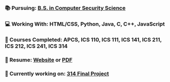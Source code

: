 ### 📚 Pursuing: [B.S. in Computer Security Science](http://www.ics.hawaii.edu/wp-content/uploads/2020/04/ICS_BS_SecurityScience_Flowchart-scaled.jpg)
### 💻 Working With: HTML/CSS, Python, Java, C, C++, JavaScript
### 📂 Courses Completed: APCS, ICS 110, ICS 111, ICS 141, ICS 211, ICS 212, ICS 241, ICS 314
### 📝 Resume: [Website](https://hnlcory.github.io/) or [PDF](https://github.com/hnlcory/hnlcory.github.io/blob/master/images/Resume.pdf)
### 📑 Currently working on: [314 Final Project](https://github.com/carpool-and-go/carpool-and-go)


<!--

 [Java Assignments](https://github.com/hnlcory/ICS211/tree/master/clparker/src/edu/ics211)

**hnlcory/hnlcory** is a ✨ _special_ ✨ repository because its `README.md` (this file) appears on your GitHub profile.
[![Spotify](https://novatorem.hnlcory.vercel.app/api/spotify)](https://open.spotify.com/user/USER_NAME) 
Here are some ideas to get you started:

- 🔭 I’m currently working on ...
- 🌱 I’m currently learning ...
- 👯 I’m looking to collaborate on ...
- 🤔 I’m looking for help with ...
- 💬 Ask me about ...
- 📫 How to reach me: ...
- 😄 Pronouns: ...
- ⚡ Fun fact: ...
-->

